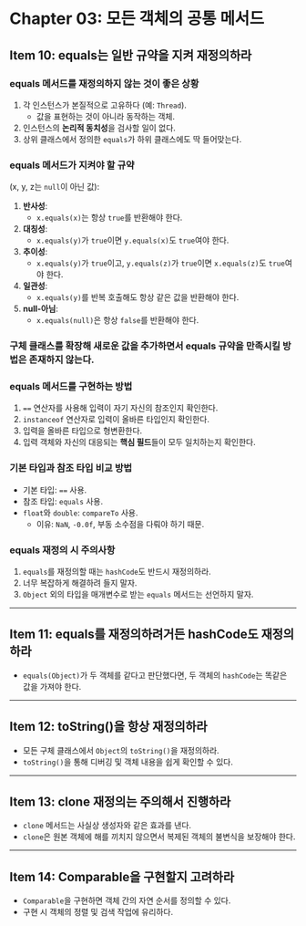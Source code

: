 # Chapter 03: 모든 객체의 공통 메서드

## Item 10: equals는 일반 규약을 지켜 재정의하라

### equals 메서드를 재정의하지 않는 것이 좋은 상황
1. 각 인스턴스가 본질적으로 고유하다 (예: `Thread`).  
   - 값을 표현하는 것이 아니라 동작하는 객체.
2. 인스턴스의 **논리적 동치성**을 검사할 일이 없다.
3. 상위 클래스에서 정의한 `equals`가 하위 클래스에도 딱 들어맞는다.

### equals 메서드가 지켜야 할 규약
(x, y, z는 `null`이 아닌 값):
1. **반사성**:  
   - `x.equals(x)`는 항상 `true`를 반환해야 한다.
2. **대칭성**:  
   - `x.equals(y)`가 `true`이면 `y.equals(x)`도 `true`여야 한다.
3. **추이성**:  
   - `x.equals(y)`가 `true`이고, `y.equals(z)`가 `true`이면 `x.equals(z)`도 `true`여야 한다.
4. **일관성**:  
   - `x.equals(y)`를 반복 호출해도 항상 같은 값을 반환해야 한다.
5. **null-아님**:  
   - `x.equals(null)`은 항상 `false`를 반환해야 한다.

### 구체 클래스를 확장해 새로운 값을 추가하면서 equals 규약을 만족시킬 방법은 존재하지 않는다.

### equals 메서드를 구현하는 방법
1. `==` 연산자를 사용해 입력이 자기 자신의 참조인지 확인한다.
2. `instanceof` 연산자로 입력이 올바른 타입인지 확인한다.
3. 입력을 올바른 타입으로 형변환한다.
4. 입력 객체와 자신의 대응되는 **핵심 필드**들이 모두 일치하는지 확인한다.

### 기본 타입과 참조 타입 비교 방법
- 기본 타입: `==` 사용.
- 참조 타입: `equals` 사용.
- `float`와 `double`: `compareTo` 사용.  
  - 이유: `NaN`, `-0.0f`, 부동 소수점을 다뤄야 하기 때문.

### equals 재정의 시 주의사항
1. `equals`를 재정의할 때는 `hashCode`도 반드시 재정의하라.
2. 너무 복잡하게 해결하려 들지 말자.
3. `Object` 외의 타입을 매개변수로 받는 `equals` 메서드는 선언하지 말자.

---

## Item 11: equals를 재정의하려거든 hashCode도 재정의하라
- `equals(Object)`가 두 객체를 같다고 판단했다면, 두 객체의 `hashCode`는 똑같은 값을 가져야 한다.

---

## Item 12: toString()을 항상 재정의하라
- 모든 구체 클래스에서 `Object`의 `toString()`을 재정의하라.
- `toString()`을 통해 디버깅 및 객체 내용을 쉽게 확인할 수 있다.

---

## Item 13: clone 재정의는 주의해서 진행하라
- `clone` 메서드는 사실상 생성자와 같은 효과를 낸다.
- `clone`은 원본 객체에 해를 끼치지 않으면서 복제된 객체의 불변식을 보장해야 한다.

---

## Item 14: Comparable을 구현할지 고려하라
- `Comparable`을 구현하면 객체 간의 자연 순서를 정의할 수 있다.
- 구현 시 객체의 정렬 및 검색 작업에 유리하다.
